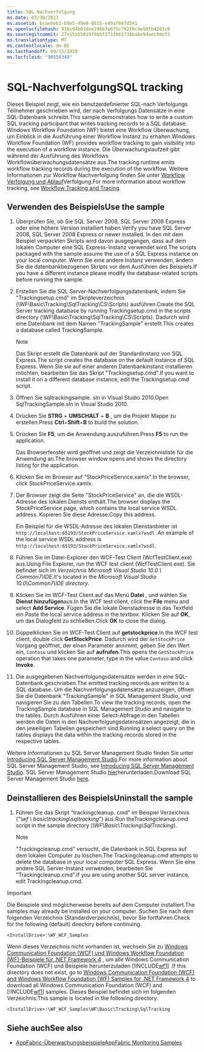 ```yaml
---
title: SQL-Nachverfolgung
ms.date: 03/30/2017
ms.assetid: bcaebeb1-b9e5-49e8-881b-e49af66fd341
ms.openlocfilehash: 916c04b03dee296b7e6f5c792f0c4e50fb4203c0
ms.sourcegitcommit: 27a15a55019f6b5f2733961738babe94aec0def3
ms.translationtype: MT
ms.contentlocale: de-DE
ms.lasthandoff: 09/15/2020
ms.locfileid: "90559349"
---
```

# <a name="sql-tracking"></a><span data-ttu-id="aee1b-102">SQL-Nachverfolgung</span><span class="sxs-lookup"><span data-stu-id="aee1b-102">SQL tracking</span></span>

<span data-ttu-id="aee1b-103">Dieses Beispiel zeigt, wie ein benutzerdefinierter SQL-nach Verfolgungs Teilnehmer geschrieben wird, der nach Verfolgungs Datensätze in eine SQL-Datenbank schreibt.</span><span class="sxs-lookup"><span data-stu-id="aee1b-103">This sample demonstrates how to write a custom SQL tracking participant that writes tracking records to a SQL database.</span></span> <span data-ttu-id="aee1b-104">Windows Workflow Foundation (WF) bietet eine Workflow Überwachung, um Einblick in die Ausführung einer Workflow Instanz zu erhalten.</span><span class="sxs-lookup"><span data-stu-id="aee1b-104">Windows Workflow Foundation (WF) provides workflow tracking to gain visibility into the execution of a workflow instance.</span></span> <span data-ttu-id="aee1b-105">Die Überwachungslaufzeit gibt während der Ausführung des Workflows Workflowüberwachungsdatensätze aus.</span><span class="sxs-lookup"><span data-stu-id="aee1b-105">The tracking runtime emits workflow tracking records during the execution of the workflow.</span></span> <span data-ttu-id="aee1b-106">Weitere Informationen zur Workflow Nachverfolgung finden Sie unter [Workflow Verfolgung und Ablauf](../workflow-tracking-and-tracing.md)Verfolgung.</span><span class="sxs-lookup"><span data-stu-id="aee1b-106">For more information about workflow tracking, see [Workflow Tracking and Tracing](../workflow-tracking-and-tracing.md).</span></span>

## <a name="use-the-sample"></a><span data-ttu-id="aee1b-107">Verwenden des Beispiels</span><span class="sxs-lookup"><span data-stu-id="aee1b-107">Use the sample</span></span>

1. <span data-ttu-id="aee1b-108">Überprüfen Sie, ob Sie SQL Server 2008, SQL Server 2008 Express oder eine höhere Version installiert haben.</span><span class="sxs-lookup"><span data-stu-id="aee1b-108">Verify you have SQL Server 2008, SQL Server 2008 Express or newer installed.</span></span> <span data-ttu-id="aee1b-109">In den mit dem Beispiel verpackten Skripts wird davon ausgegangen, dass auf dem lokalen Computer eine SQL Express-Instanz verwendet wird.</span><span class="sxs-lookup"><span data-stu-id="aee1b-109">The scripts packaged with the sample assume the use of a SQL Express instance on your local computer.</span></span> <span data-ttu-id="aee1b-110">Wenn Sie eine andere Instanz verwenden, ändern Sie die datenbankbezogenen Skripts vor dem Ausführen des Beispiels.</span><span class="sxs-lookup"><span data-stu-id="aee1b-110">If you have a different instance please modify the database-related scripts before running the sample.</span></span>

2. <span data-ttu-id="aee1b-111">Erstellen Sie die SQL Server-Nachverfolgungsdatenbank, indem Sie "Trackingsetup.cmd" im Skripteverzeichnis (\WF\Basic\Tracking\SqlTracking\CS\Scripts) ausführen.</span><span class="sxs-lookup"><span data-stu-id="aee1b-111">Create the SQL Server tracking database by running Trackingsetup.cmd in the scripts directory (\WF\Basic\Tracking\SqlTracking\CS\Scripts).</span></span> <span data-ttu-id="aee1b-112">Dadurch wird eine Datenbank mit dem Namen "TrackingSample" erstellt.</span><span class="sxs-lookup"><span data-stu-id="aee1b-112">This creates a database called TrackingSample.</span></span>

   > [!NOTE]
   > <span data-ttu-id="aee1b-113">Das Skript erstellt die Datenbank auf der Standardinstanz von SQL Express.</span><span class="sxs-lookup"><span data-stu-id="aee1b-113">The script creates the database on the default instance of SQL Express.</span></span> <span data-ttu-id="aee1b-114">Wenn Sie sie auf einer anderen Datenbankinstanz installieren möchten, bearbeiten Sie das Skript "Trackingsetup.cmd".</span><span class="sxs-lookup"><span data-stu-id="aee1b-114">If you want to install it on a different database instance, edit the Trackingsetup.cmd script.</span></span>

3. <span data-ttu-id="aee1b-115">Öffnen Sie sqltrackingsample. sln in Visual Studio 2010.</span><span class="sxs-lookup"><span data-stu-id="aee1b-115">Open SqlTrackingSample.sln in Visual Studio 2010.</span></span>

4. <span data-ttu-id="aee1b-116">Drücken Sie **STRG** + **UMSCHALT** + **B** , um die Projekt Mappe zu erstellen.</span><span class="sxs-lookup"><span data-stu-id="aee1b-116">Press **Ctrl**+**Shift**+**B** to build the solution.</span></span>

5. <span data-ttu-id="aee1b-117">Drücken Sie **F5**, um die Anwendung auszuführen.</span><span class="sxs-lookup"><span data-stu-id="aee1b-117">Press **F5** to run the application.</span></span>

   <span data-ttu-id="aee1b-118">Das Browserfenster wird geöffnet und zeigt die Verzeichnisliste für die Anwendung an.</span><span class="sxs-lookup"><span data-stu-id="aee1b-118">The browser window opens and shows the directory listing for the application.</span></span>

6. <span data-ttu-id="aee1b-119">Klicken Sie im Browser auf "StockPriceService.xamlx".</span><span class="sxs-lookup"><span data-stu-id="aee1b-119">In the browser, click StockPriceService.xamlx.</span></span>

7. <span data-ttu-id="aee1b-120">Der Browser zeigt die Seite "StockPriceService" an, die die WSDL-Adresse des lokalen Diensts enthält.</span><span class="sxs-lookup"><span data-stu-id="aee1b-120">The browser displays the StockPriceService page, which contains the local service WSDL address.</span></span> <span data-ttu-id="aee1b-121">Kopieren Sie diese Adresse.</span><span class="sxs-lookup"><span data-stu-id="aee1b-121">Copy this address.</span></span>

   <span data-ttu-id="aee1b-122">Ein Beispiel für die WSDL-Adresse des lokalen Dienstanbieter ist `http://localhost:65193/StockPriceService.xamlx?wsdl` .</span><span class="sxs-lookup"><span data-stu-id="aee1b-122">An example of the local service WSDL address is `http://localhost:65193/StockPriceService.xamlx?wsdl`.</span></span>

8. <span data-ttu-id="aee1b-123">Führen Sie im Datei-Explorer den WCF-Test Client (WcfTestClient.exe) aus.</span><span class="sxs-lookup"><span data-stu-id="aee1b-123">Using File Explorer, run the WCF test client (WcfTestClient.exe).</span></span> <span data-ttu-id="aee1b-124">Sie befindet sich im *Verzeichnis Microsoft Visual Studio 10.0 \ Common7\IDE*.</span><span class="sxs-lookup"><span data-stu-id="aee1b-124">It's located in the *Microsoft Visual Studio 10.0\Common7\IDE directory*.</span></span>

9. <span data-ttu-id="aee1b-125">Klicken Sie im WCF-Test Client auf das Menü **Datei** , und wählen Sie **Dienst hinzufügen**aus.</span><span class="sxs-lookup"><span data-stu-id="aee1b-125">In the WCF test client, click the **File** menu and select **Add Service**.</span></span> <span data-ttu-id="aee1b-126">Fügen Sie die lokale Dienstadresse in das Textfeld ein.</span><span class="sxs-lookup"><span data-stu-id="aee1b-126">Paste the local service address in the textbox.</span></span> <span data-ttu-id="aee1b-127">Klicken Sie auf **OK**, um das Dialogfeld zu schließen.</span><span class="sxs-lookup"><span data-stu-id="aee1b-127">Click **OK** to close the dialog.</span></span>

10. <span data-ttu-id="aee1b-128">Doppelklicken Sie im WCF-Test Client auf **getstockprice**.</span><span class="sxs-lookup"><span data-stu-id="aee1b-128">In the WCF test client, double click **GetStockPrice**.</span></span> <span data-ttu-id="aee1b-129">Dadurch wird der `GetStockPrice` Vorgang geöffnet, der einen Parameter annimmt, geben Sie den Wert ein, `Contoso` und klicken Sie auf **aufrufen**.</span><span class="sxs-lookup"><span data-stu-id="aee1b-129">This opens the `GetStockPrice` operation that takes one parameter, type in the value `Contoso` and click **Invoke**.</span></span>

11. <span data-ttu-id="aee1b-130">Die ausgegebenen Nachverfolgungsdatensätze werden in eine SQL-Datenbank geschrieben.</span><span class="sxs-lookup"><span data-stu-id="aee1b-130">The emitted tracking records are written to a SQL database.</span></span> <span data-ttu-id="aee1b-131">Um die Nachverfolgungsdatensätze anzuzeigen, öffnen Sie die Datenbank "TrackingSample" in SQL Management Studio, und navigieren Sie zu den Tabellen.</span><span class="sxs-lookup"><span data-stu-id="aee1b-131">To view the tracking records, open the TrackingSample database in SQL Management Studio and navigate to the tables.</span></span> <span data-ttu-id="aee1b-132">Durch Ausführen einer Select-Abfrage in den Tabellen werden die Daten in den Nachverfolgungsdatensätzen angezeigt, die in den jeweiligen Tabellen gespeichert sind.</span><span class="sxs-lookup"><span data-stu-id="aee1b-132">Running a select query on the tables displays the data within the tracking records stored in the respective tables.</span></span>

   <span data-ttu-id="aee1b-133">Weitere Informationen zu SQL Server Management Studio finden Sie unter [Introducing SQL Server Management Studio](/sql/ssms/sql-server-management-studio-ssms).</span><span class="sxs-lookup"><span data-stu-id="aee1b-133">For more information about SQL Server Management Studio, see [Introducing SQL Server Management Studio](/sql/ssms/sql-server-management-studio-ssms).</span></span> <span data-ttu-id="aee1b-134">SQL Server Management Studio [hier](https://aka.ms/ssmsfullsetup)herunterladen.</span><span class="sxs-lookup"><span data-stu-id="aee1b-134">Download SQL Server Management Studio [here](https://aka.ms/ssmsfullsetup).</span></span>

## <a name="uninstall-the-sample"></a><span data-ttu-id="aee1b-135">Deinstallieren des Beispiels</span><span class="sxs-lookup"><span data-stu-id="aee1b-135">Uninstall the sample</span></span>

1. <span data-ttu-id="aee1b-136">Führen Sie das Skript "trackingcleanup. cmd" im Beispiel Verzeichnis ("*\wf \ basic\tracking\sqltracking*") aus.</span><span class="sxs-lookup"><span data-stu-id="aee1b-136">Run theTrackingcleanup.cmd script in the sample directory (*\WF\Basic\Tracking\SqlTracking*).</span></span>

    > [!NOTE]
    > <span data-ttu-id="aee1b-137">"Trackingcleanup.cmd" versucht, die Datenbank in SQL Express auf dem lokalen Computer zu löschen.</span><span class="sxs-lookup"><span data-stu-id="aee1b-137">The Trackingcleanup.cmd attempts to delete the database in your local computer SQL Express.</span></span> <span data-ttu-id="aee1b-138">Wenn Sie eine andere SQL Server-Instanz verwenden, bearbeiten Sie "Trackingcleanup.cmd".</span><span class="sxs-lookup"><span data-stu-id="aee1b-138">If you are using another SQL server instance, edit Trackingcleanup.cmd.</span></span>

> [!IMPORTANT]
> <span data-ttu-id="aee1b-139">Die Beispiele sind möglicherweise bereits auf dem Computer installiert.</span><span class="sxs-lookup"><span data-stu-id="aee1b-139">The samples may already be installed on your computer.</span></span> <span data-ttu-id="aee1b-140">Suchen Sie nach dem folgenden Verzeichnis (Standardverzeichnis), bevor Sie fortfahren.</span><span class="sxs-lookup"><span data-stu-id="aee1b-140">Check for the following (default) directory before continuing.</span></span>
>
> `<InstallDrive>:\WF_WCF_Samples`
>
> <span data-ttu-id="aee1b-141">Wenn dieses Verzeichnis nicht vorhanden ist, wechseln Sie zu [Windows Communication Foundation (WCF) und Windows Workflow Foundation (WF)-Beispiele für .NET Framework 4](https://www.microsoft.com/download/details.aspx?id=21459) , um alle Windows Communication Foundation (WCF) und Beispiele herunterzuladen [!INCLUDE[wf1](../../../../includes/wf1-md.md)] .</span><span class="sxs-lookup"><span data-stu-id="aee1b-141">If this directory does not exist, go to [Windows Communication Foundation (WCF) and Windows Workflow Foundation (WF) Samples for .NET Framework 4](https://www.microsoft.com/download/details.aspx?id=21459) to download all Windows Communication Foundation (WCF) and [!INCLUDE[wf1](../../../../includes/wf1-md.md)] samples.</span></span> <span data-ttu-id="aee1b-142">Dieses Beispiel befindet sich im folgenden Verzeichnis.</span><span class="sxs-lookup"><span data-stu-id="aee1b-142">This sample is located in the following directory.</span></span>
>
> `<InstallDrive>:\WF_WCF_Samples\WF\Basic\Tracking\SqlTracking`

## <a name="see-also"></a><span data-ttu-id="aee1b-143">Siehe auch</span><span class="sxs-lookup"><span data-stu-id="aee1b-143">See also</span></span>

- <span data-ttu-id="aee1b-144">[AppFabric-Überwachungsbeispiele](/previous-versions/appfabric/ff383407(v=azure.10))</span><span class="sxs-lookup"><span data-stu-id="aee1b-144">[AppFabric Monitoring Samples](/previous-versions/appfabric/ff383407(v=azure.10))</span></span>
